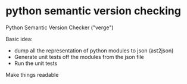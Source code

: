 # python semantic version checking

Python Semantic Version Checker ("verge")

Basic idea:

- dump all the representation of python modules to json (ast2json)
- Generate unit tests off the modules from the json file
- Run the unit tests

Make things readable